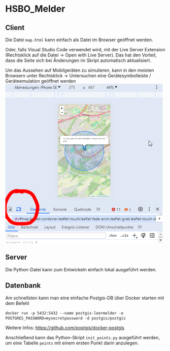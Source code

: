 # HSBO_Melder

## Client
Die Datei `map.html` kann einfach als Datei im Browser geöffnet werden. 

Oder, falls Visual Studio Code verwendet wird, mit der Live Server Extension (Rechtsklick auf die Datei -> Open with Live Server). Das hat den Vorteil, dass die Seite sich bei Änderungen im Skript automatisch aktualisiert.

Um das Aussehen auf Mobilgeräten zu simulieren, kann in den meisten Browsern unter Rechtsklick -> Untersuchen eine Gerätesymbolleiste / Geräteemulation geöffnet werden
![](2024-04-19%2016_08_55-Window.png)


## Server
Die Python-Datei kann zum Entwickeln einfach lokal ausgeführt werden.

## Datenbank
Am schnellsten kann man eine einfache Postgis-DB über Docker starten mit dem Befehl 

    docker run -p 5432:5432 --name postgis-leermelder -e POSTGRES_PASSWORD=mysecretpassword -d postgis/postgis

Weitere Infos: https://github.com/postgis/docker-postgis

Anschließend kann das Python-Skript `init_points.py` ausgeführt werden, um eine Tabelle `points` mit einem ersten Punkt darin anzulegen.